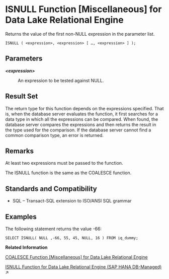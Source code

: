 <!-- loioa55a73cd84f21015ae0b9236251e12e7 -->

# ISNULL Function \[Miscellaneous\] for Data Lake Relational Engine

Returns the value of the first non-NULL expression in the parameter list.



```
ISNULL ( <expression>, <expression> [ …, <expression> ] );
```



<a name="loioa55a73cd84f21015ae0b9236251e12e7__ISNULL_parm1"/>

## Parameters


<dl>
<dt><b>

*<expression\>*

</b></dt>
<dd>

An expression to be tested against NULL.



</dd>
</dl>



<a name="loioa55a73cd84f21015ae0b9236251e12e7__ISNULL_returns1"/>

## Result Set

The return type for this function depends on the expressions specified. That is, when the database server evaluates the function, it first searches for a data type in which all the expressions can be compared. When found, the database server compares the expressions and then returns the result in the type used for the comparison. If the database server cannot find a common comparison type, an error is returned.



<a name="loioa55a73cd84f21015ae0b9236251e12e7__ISNULL_remarks1"/>

## Remarks

At least two expressions must be passed to the function.

The ISNULL function is the same as the COALESCE function.



<a name="loioa55a73cd84f21015ae0b9236251e12e7__ISNULL_standards1"/>

## Standards and Compatibility

-   SQL – Transact-SQL extension to ISO/ANSI SQL grammar



<a name="loioa55a73cd84f21015ae0b9236251e12e7__ISNULL_example1"/>

## Examples

The following statement returns the value -66:

```
SELECT ISNULL( NULL ,-66, 55, 45, NULL, 16 ) FROM iq_dummy;
```

**Related Information**  


[COALESCE Function \[Miscellaneous\] for Data Lake Relational Engine](coalesce-function-miscellaneous-for-data-lake-relational-engine-a53d627.md "Returns the first non-NULL expression from a list.")

[ISNULL Function for Data Lake Relational Engine (SAP HANA DB-Managed)](https://help.sap.com/viewer/a898e08b84f21015969fa437e89860c8/2024_3_QRC/en-US/4140080f259d4f1a9fc85ce11cab8d55.html "Returns the value of the first non-NULL expression in the parameter list.") :arrow_upper_right:

